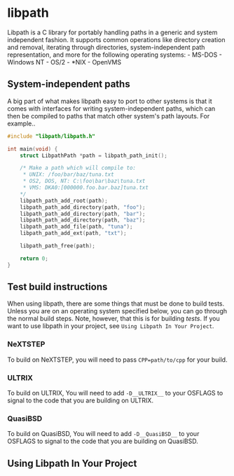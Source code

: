 # libpath

Libpath is a C library for portably handling paths in a generic and system
independent fashion. It supports common operations like directory creation
and removal, iterating through directories, system-independent path representation,
and more for the following operating systems:
    - MS-DOS
    - Windows NT
    - OS/2
    - \*NIX
    - OpenVMS

## System-independent paths
A big part of what makes libpath easy to port to other systems is that it comes
with interfaces for writing system-independent paths, which can then be compiled
to paths that match other system's path layouts. For example..

```c
#include "libpath/libpath.h"

int main(void) {
    struct LibpathPath *path = libpath_path_init();  

    /* Make a path which will compile to:
     * UNIX: /foo/bar/baz/tuna.txt
     * OS2, DOS, NT: C:\foo\bar\baz\tuna.txt
     * VMS: DKA0:[000000.foo.bar.baz]tuna.txt
    */
    libpath_path_add_root(path);
    libpath_path_add_directory(path, "foo");
    libpath_path_add_directory(path, "bar");
    libpath_path_add_directory(path, "baz");
    libpath_path_add_file(path, "tuna");
    libpath_path_add_ext(path, "txt");

    libpath_path_free(path);

    return 0;
}
```

## Test build instructions
When using libpath, there are some things that must be done to build tests.
Unless you are on an operating system specified below, you can go through the
normal build steps. Note, however, that this is for building *tests*. If you
want to use libpath in your project, see `Using Libpath In Your Project`.

### NeXTSTEP
To build on NeXTSTEP, you will need to pass `CPP=path/to/cpp` for your build.

### ULTRIX
To build on ULTRIX, You will need to add `-D__ULTRIX__` to your OSFLAGS to
signal to the code that you are building on ULTRIX.

### QuasiBSD
To build on QuasiBSD, You will need to add `-D__QuasiBSD__` to your OSFLAGS to
signal to the code that you are building on QuasiBSD.

## Using Libpath In Your Project
